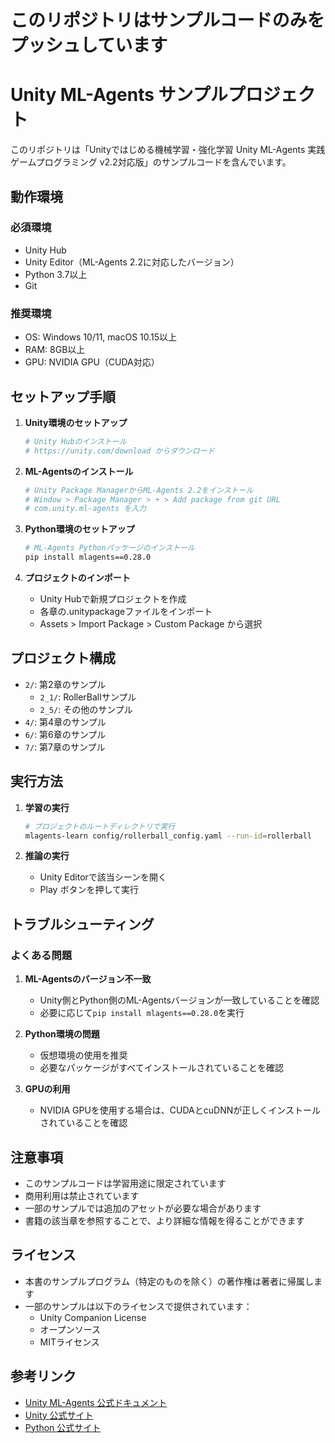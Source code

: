 # このリポジトリはサンプルコードのみをプッシュしています

# Unity ML-Agents サンプルプロジェクト

このリポジトリは「Unityではじめる機械学習・強化学習 Unity ML-Agents 実践ゲームプログラミング v2.2対応版」のサンプルコードを含んでいます。

## 動作環境

### 必須環境
- Unity Hub
- Unity Editor（ML-Agents 2.2に対応したバージョン）
- Python 3.7以上
- Git

### 推奨環境
- OS: Windows 10/11, macOS 10.15以上
- RAM: 8GB以上
- GPU: NVIDIA GPU（CUDA対応）

## セットアップ手順

1. **Unity環境のセットアップ**
   ```bash
   # Unity Hubのインストール
   # https://unity.com/download からダウンロード
   ```

2. **ML-Agentsのインストール**
   ```bash
   # Unity Package ManagerからML-Agents 2.2をインストール
   # Window > Package Manager > + > Add package from git URL
   # com.unity.ml-agents を入力
   ```

3. **Python環境のセットアップ**
   ```bash
   # ML-Agents Pythonパッケージのインストール
   pip install mlagents==0.28.0
   ```

4. **プロジェクトのインポート**
   - Unity Hubで新規プロジェクトを作成
   - 各章の.unitypackageファイルをインポート
   - Assets > Import Package > Custom Package から選択

## プロジェクト構成

- `2/`: 第2章のサンプル
  - `2_1/`: RollerBallサンプル
  - `2_5/`: その他のサンプル
- `4/`: 第4章のサンプル
- `6/`: 第6章のサンプル
- `7/`: 第7章のサンプル

## 実行方法

1. **学習の実行**
   ```bash
   # プロジェクトのルートディレクトリで実行
   mlagents-learn config/rollerball_config.yaml --run-id=rollerball
   ```

2. **推論の実行**
   - Unity Editorで該当シーンを開く
   - Play ボタンを押して実行

## トラブルシューティング

### よくある問題

1. **ML-Agentsのバージョン不一致**
   - Unity側とPython側のML-Agentsバージョンが一致していることを確認
   - 必要に応じて`pip install mlagents==0.28.0`を実行

2. **Python環境の問題**
   - 仮想環境の使用を推奨
   - 必要なパッケージがすべてインストールされていることを確認

3. **GPUの利用**
   - NVIDIA GPUを使用する場合は、CUDAとcuDNNが正しくインストールされていることを確認

## 注意事項

- このサンプルコードは学習用途に限定されています
- 商用利用は禁止されています
- 一部のサンプルでは追加のアセットが必要な場合があります
- 書籍の該当章を参照することで、より詳細な情報を得ることができます

## ライセンス

- 本書のサンプルプログラム（特定のものを除く）の著作権は著者に帰属します
- 一部のサンプルは以下のライセンスで提供されています：
  - Unity Companion License
  - オープンソース
  - MITライセンス

## 参考リンク

- [Unity ML-Agents 公式ドキュメント](https://github.com/Unity-Technologies/ml-agents)
- [Unity 公式サイト](https://unity.com/)
- [Python 公式サイト](https://www.python.org/) 
